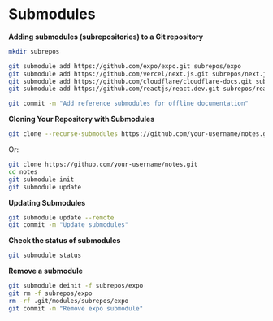 # Submodules

**Adding submodules (subrepositories) to a Git repository**

```zsh
mkdir subrepos

git submodule add https://github.com/expo/expo.git subrepos/expo
git submodule add https://github.com/vercel/next.js.git subrepos/next.js
git submodule add https://github.com/cloudflare/cloudflare-docs.git subrepos/cloudflare-docs
git submodule add https://github.com/reactjs/react.dev.git subrepos/react.dev
```

```zsh
git commit -m "Add reference submodules for offline documentation"
```

**Cloning Your Repository with Submodules**

```zsh
git clone --recurse-submodules https://github.com/your-username/notes.git --depth 1
```

Or:

```zsh
git clone https://github.com/your-username/notes.git
cd notes
git submodule init
git submodule update
```

**Updating Submodules**

```zsh
git submodule update --remote
git commit -m "Update submodules"
```

**Check the status of submodules**

```zsh
git submodule status
```

**Remove a submodule**

```zsh
git submodule deinit -f subrepos/expo
git rm -f subrepos/expo
rm -rf .git/modules/subrepos/expo
git commit -m "Remove expo submodule"
```
